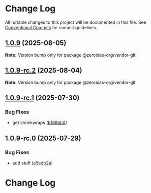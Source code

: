# Change Log

All notable changes to this project will be documented in this file.
See [Conventional Commits](https://conventionalcommits.org) for commit guidelines.

## [1.0.9](https://github.com/zerobias-org/vendor/compare/@zerobias-org/vendor-git@1.0.9-rc.2...@zerobias-org/vendor-git@1.0.9) (2025-08-05)

**Note:** Version bump only for package @zerobias-org/vendor-git





## [1.0.9-rc.2](https://github.com/zerobias-org/vendor/compare/@zerobias-org/vendor-git@1.0.9-rc.1...@zerobias-org/vendor-git@1.0.9-rc.2) (2025-08-04)

**Note:** Version bump only for package @zerobias-org/vendor-git





## [1.0.9-rc.1](https://github.com/zerobias-org/vendor/compare/@zerobias-org/vendor-git@1.0.9-rc.0...@zerobias-org/vendor-git@1.0.9-rc.1) (2025-07-30)


### Bug Fixes

* get shrinkwraps ([b189bb0](https://github.com/zerobias-org/vendor/commit/b189bb0cf53ad66427530ccc0eab7824527942d3))





## 1.0.9-rc.0 (2025-07-29)


### Bug Fixes

* add stuff ([a5adb2a](https://github.com/zerobias-org/vendor/commit/a5adb2aecd0670c42e9077affecb6a047bf30fc6))





# Change Log
